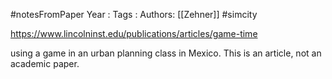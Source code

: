 #notesFromPaper
Year   :
Tags   :
Authors: [[Zehner]]
#simcity

https://www.lincolninst.edu/publications/articles/game-time

using a game in an urban planning class in Mexico. This is an article, not an academic paper.
